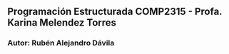 ## Programación Estructurada COMP2315 - Profa. Karina Melendez Torres
### Autor: Rubén Alejandro Dávila